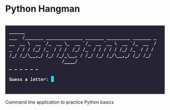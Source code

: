 # Python Hangman

<br>

<img src="assets/hangmanlogo.jpg" alt="logo" title="Hangman Title">

<br>

Command line application to practice Python basics
